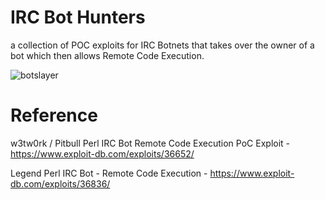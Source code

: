 # IRC Bot Hunters
a collection of POC exploits for IRC Botnets that takes over the owner of a bot which then allows Remote Code Execution.

![botslayer](https://cloud.githubusercontent.com/assets/3483615/7001410/a0b66606-dc6a-11e4-9034-8bed67e312fc.PNG)

# Reference
w3tw0rk / Pitbull Perl IRC Bot Remote Code Execution PoC Exploit - https://www.exploit-db.com/exploits/36652/

Legend Perl IRC Bot - Remote Code Execution  - https://www.exploit-db.com/exploits/36836/


